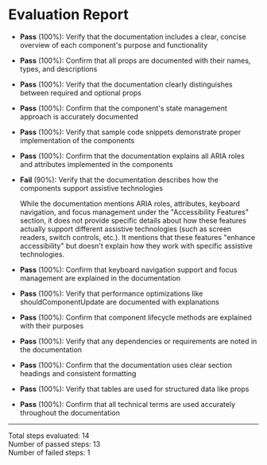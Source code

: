 # Evaluation Report

- **Pass** (100%): Verify that the documentation includes a clear, concise overview of each component's purpose and functionality
- **Pass** (100%): Confirm that all props are documented with their names, types, and descriptions
- **Pass** (100%): Verify that the documentation clearly distinguishes between required and optional props
- **Pass** (100%): Confirm that the component's state management approach is accurately documented
- **Pass** (100%): Verify that sample code snippets demonstrate proper implementation of the components
- **Pass** (100%): Confirm that the documentation explains all ARIA roles and attributes implemented in the components
- **Fail** (90%): Verify that the documentation describes how the components support assistive technologies

    While the documentation mentions ARIA roles, attributes, keyboard navigation, and focus management under the "Accessibility Features" section, it does not provide specific details about how these features actually support different assistive technologies (such as screen readers, switch controls, etc.). It mentions that these features "enhance accessibility" but doesn't explain how they work with specific assistive technologies.

- **Pass** (100%): Confirm that keyboard navigation support and focus management are explained in the documentation
- **Pass** (100%): Verify that performance optimizations like shouldComponentUpdate are documented with explanations
- **Pass** (100%): Confirm that component lifecycle methods are explained with their purposes
- **Pass** (100%): Verify that any dependencies or requirements are noted in the documentation
- **Pass** (100%): Confirm that the documentation uses clear section headings and consistent formatting
- **Pass** (100%): Verify that tables are used for structured data like props
- **Pass** (100%): Confirm that all technical terms are used accurately throughout the documentation

---

Total steps evaluated: 14  
Number of passed steps: 13  
Number of failed steps: 1